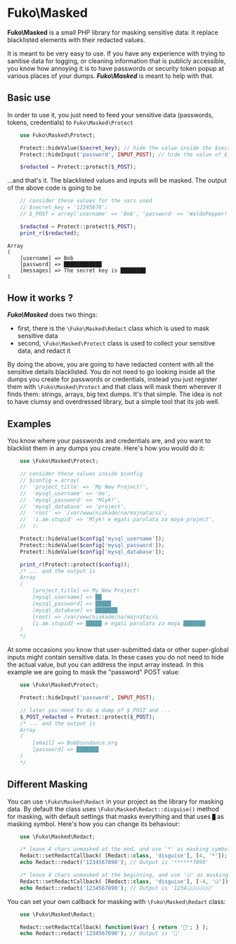 # Fuko\\Masked

**Fuko\\Masked** is a small PHP library for masking sensitive data: it replace blacklisted elements with their redacted values.

It is meant to be very easy to use. If you have any experience with trying to sanitise data for logging, or cleaning information that is publicly accessible, you know how annoying it is to have passwords or security token popup at various places of your dumps. ***Fuko\\Masked*** is meant to help with that.

## Basic use
In order to use it, you just need to feed your sensitive data (passwords, tokens, credentials) to `Fuko\Masked\Protect`

```php
	use Fuko\Masked\Protect;

	Protect::hideValue($secret_key); // hide the value inside the $secret_key var
	Protect::hideInput('password', INPUT_POST); // hide the value of $_POST['password']

	$redacted = Protect::protect($_POST);
```

...and that's it. The blacklisted values and inputs will be masked. The output of the above code is going to be

```php
	// consider these values for the vars used
	// $secret_key = '12345678';
	// $_POST = array('username' => 'Bob', 'password' => 'WaldoPepper!', 'messages' => 'The secret key is 12345678');

	$redacted = Protect::protect($_POST);
	print_r($redacted);
```
```
Array
(
    [username] => Bob
    [password] => ████████████
    [messages] => The secret key is ████████
)
```

## How it works ?

***Fuko\\Masked*** does two things:

* first, there is the `\Fuko\Masked\Redact` class which is used to mask sensitive data
* second, `\Fuko\Masked\Protect` class is used to collect your sensitive data, and redact it

By doing the above, you are going to have redacted content with all the sensitive details blacklisted. You do not need to go looking inside all the dumps you create for passwords or credentials, instead you just register them with `\Fuko\Masked\Protect` and that class will mask them wherever it finds them: strings, arrays, big text dumps. It's that simple. The idea is not to have clumsy and overdressed library, but a simple tool that its job well.

## Examples

You know where your passwords and credentials are, and you want to blacklist them in any dumps you create. Here's how you would do it:
```php
	use \Fuko\Masked\Protect;

	// consider these values inside $config
	// $config = array(
	// 	'project_title' => 'My New Project!',
	// 	'mysql_username' => 'me',
	// 	'mysql_password' => 'Mlyk!',
	// 	'mysql_database' => 'project',
	// 	'root' => '/var/www/niakade/na/majnata/si',
	// 	'i.am.stupid' => 'Mlyk! e egati parolata za moya project',
	// 	);

	Protect::hideValue($config['mysql_username']);
	Protect::hideValue($config['mysql_password']);
	Protect::hideValue($config['mysql_database']);

	print_r(Protect::protect($config));
	/* ... and the output is
	Array
	(
	    [project_title] => My New Project!
	    [mysql_username] => ██
	    [mysql_password] => █████
	    [mysql_database] => ███████
	    [root] => /var/www/niakade/na/majnata/si
	    [i.am.stupid] => █████ e egati parolata za moya ███████
	)
	*/
```

At some occasions you know that user-submitted data or other super-global inputs might contain sensitive data. In these cases you do not need to hide the actual value, but you can address the input array instead. In this example we are going to mask the "password" POST value:
```php
	use \Fuko\Masked\Protect;

	Protect::hideInput('password', INPUT_POST);

	// later you need to do a dump of $_POST and ...
	$_POST_redacted = Protect::protect($_POST);
	/* ... and the output is
	Array
	(
	    [email] => Bob@sundance.org
	    [password] => ███████
	)
	*/
```

## Different Masking

You can use `\Fuko\Masked\Redact` in your project as the library for masking data. By default the class uses `\Fuko\Masked\Redact::disguise()` method for masking, with default settings that masks everything and that uses `█` as masking symbol. Here's how you can change its behaviour:
```php
	use \Fuko\Masked\Redact;

	/* leave 4 chars unmasked at the end, and use '*' as masking symbol */
	Redact::setRedactCallback( [Redact::class, 'disguise'], [4, '*']);
	echo Redact::redact('1234567890'); // Output is '******7890'

	/* leave 4 chars unmasked at the beginning, and use '🤐' as masking symbol */
	Redact::setRedactCallback( [Redact::class, 'disguise'], [-4, '🤐']);
	echo Redact::redact('1234567890'); // Output is '1234🤐🤐🤐🤐🤐🤐'
```

You can set your own callback for masking with `\Fuko\Masked\Redact` class:
```php
	use \Fuko\Masked\Redact;

	Redact::setRedactCallback( function($var) { return '💩'; } );
	echo Redact::redact('1234567890'); // Output is '💩'
```
